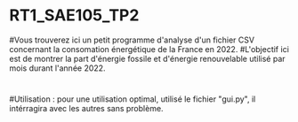 # RT1_SAE105_TP2
#Vous trouverez ici un petit programme d'analyse d'un fichier CSV concernant la consomation énergétique de la France en 2022.
#L'objectif ici est de montrer la part d'énergie fossile et d'énergie renouvelable utilisé par mois durant l'année 2022.
#
#Utilisation : pour une utilisation optimal, utilisé le fichier "gui.py", il intérragira avec les autres sans problème.